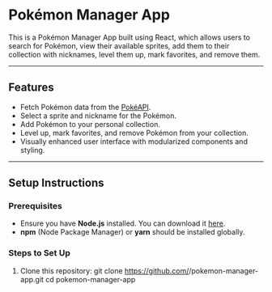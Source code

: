 # Pokémon Manager App

This is a Pokémon Manager App built using React, which allows users to search for Pokémon, view their available sprites, add them to their collection with nicknames, level them up, mark favorites, and remove them.

---

## Features

- Fetch Pokémon data from the [PokéAPI](https://pokeapi.co/).
- Select a sprite and nickname for the Pokémon.
- Add Pokémon to your personal collection.
- Level up, mark favorites, and remove Pokémon from your collection.
- Visually enhanced user interface with modularized components and styling.

---

## Setup Instructions

### Prerequisites

- Ensure you have **Node.js** installed. You can download it [here](https://nodejs.org/).
- **npm** (Node Package Manager) or **yarn** should be installed globally.

### Steps to Set Up

1. Clone this repository:
   git clone https://github.com/<your-github-username>/pokemon-manager-app.git
   cd pokemon-manager-app
